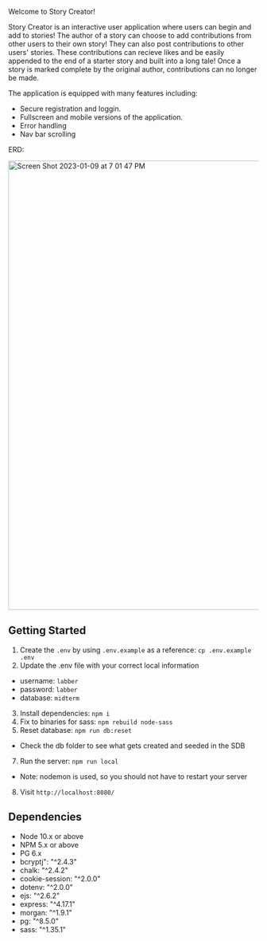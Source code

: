 Welcome to Story Creator!

Story Creator is an interactive user application where users can begin and add to stories! The author of a story can choose to add contributions from other users to their own story! They can also post contributions to other users' stories. These contributions can recieve likes and be easily appended to the end of a starter story and built into a long tale! Once a story is marked complete by the original author, contributions can no longer be made.

The application is equipped with many features including:
- Secure registration and loggin. 
- Fullscreen and mobile versions of the application.
- Error handling
- Nav bar scrolling

ERD: 

<img width="901" alt="Screen Shot 2023-01-09 at 7 01 47 PM" src="https://user-images.githubusercontent.com/87041176/212490975-50d97fec-3ad5-4d1c-839d-12bc183fd076.png">

## Getting Started

1. Create the `.env` by using `.env.example` as a reference: `cp .env.example .env`
2. Update the .env file with your correct local information 
  - username: `labber` 
  - password: `labber` 
  - database: `midterm`
3. Install dependencies: `npm i`
4. Fix to binaries for sass: `npm rebuild node-sass`
5. Reset database: `npm run db:reset`
  - Check the db folder to see what gets created and seeded in the SDB
7. Run the server: `npm run local`
  - Note: nodemon is used, so you should not have to restart your server
8. Visit `http://localhost:8080/`


## Dependencies

- Node 10.x or above
- NPM 5.x or above
- PG 6.x
- bcryptj": "^2.4.3"
- chalk: "^2.4.2"
- cookie-session: "^2.0.0"
- dotenv: "^2.0.0"
- ejs: "^2.6.2"
- express: "^4.17.1"
- morgan: "^1.9.1"
- pg: "^8.5.0"
- sass: "^1.35.1"
